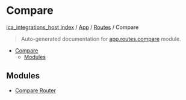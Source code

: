 # Compare

[ica_integrations_host Index](../../../README.md#ica_integrations_host-index) / [App](../../index.md#app) / [Routes](../index.md#routes) / Compare

> Auto-generated documentation for [app.routes.compare](https://github.ibm.com/destiny/ica_integrations_host/blob/main/app/routes/compare/__init__.py) module.

- [Compare](#compare)
  - [Modules](#modules)

## Modules

- [Compare Router](./compare_router.md)
